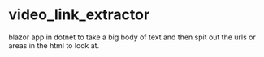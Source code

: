 # video_link_extractor
blazor app in dotnet to take a big body of text and then spit out the urls or areas in the html to look at.
